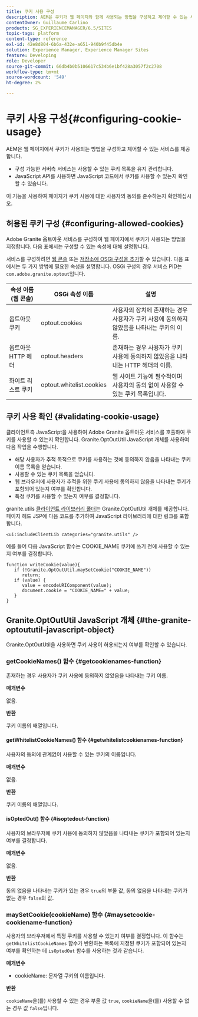 ```yaml
---
title: 쿠키 사용 구성
description: AEM은 쿠키가 웹 페이지와 함께 사용되는 방법을 구성하고 제어할 수 있는 서비스를 제공합니다.
contentOwner: Guillaume Carlino
products: SG_EXPERIENCEMANAGER/6.5/SITES
topic-tags: platform
content-type: reference
exl-id: 42e8d804-6b6a-432e-a651-940b9f45db4e
solution: Experience Manager, Experience Manager Sites
feature: Developing
role: Developer
source-git-commit: 66db4b0b5106617c534b6e1bf428a3057f2c2708
workflow-type: tm+mt
source-wordcount: '549'
ht-degree: 2%

---
```


# 쿠키 사용 구성{#configuring-cookie-usage}

AEM은 웹 페이지에서 쿠키가 사용되는 방법을 구성하고 제어할 수 있는 서비스를 제공합니다.

* 구성 가능한 서버측 서비스는 사용할 수 있는 쿠키 목록을 유지 관리합니다.
* JavaScript API를 사용하면 JavaScript 코드에서 쿠키를 사용할 수 있는지 확인할 수 있습니다.

이 기능을 사용하여 페이지가 쿠키 사용에 대한 사용자의 동의를 준수하는지 확인하십시오.

## 허용된 쿠키 구성 {#configuring-allowed-cookies}

Adobe Granite 옵트아웃 서비스를 구성하여 웹 페이지에서 쿠키가 사용되는 방법을 지정합니다. 다음 표에서는 구성할 수 있는 속성에 대해 설명합니다.

서비스를 구성하려면 [웹 콘솔](/help/sites-deploying/configuring-osgi.md#osgi-configuration-with-the-web-console) 또는 [저장소에 OSGi 구성을 추가](/help/sites-deploying/configuring-osgi.md#adding-a-new-configuration-to-the-repository)할 수 있습니다. 다음 표에서는 두 가지 방법에 필요한 속성을 설명합니다. OSGi 구성의 경우 서비스 PID는 `com.adobe.granite.optout`입니다.

| 속성 이름 (웹 콘솔) | OSGi 속성 이름 | 설명 |
|---|---|---|
| 옵트아웃 쿠키 | optout.cookies | 사용자의 장치에 존재하는 경우 사용자가 쿠키 사용에 동의하지 않았음을 나타내는 쿠키의 이름. |
| 옵트아웃 HTTP 헤더 | optout.headers | 존재하는 경우 사용자가 쿠키 사용에 동의하지 않았음을 나타내는 HTTP 헤더의 이름. |
| 화이트 리스트 쿠키 | optout.whitelist.cookies | 웹 사이트 기능에 필수적이며 사용자의 동의 없이 사용할 수 있는 쿠키 목록입니다. |

## 쿠키 사용 확인 {#validating-cookie-usage}

클라이언트측 JavaScript을 사용하여 Adobe Granite 옵트아웃 서비스를 호출하여 쿠키를 사용할 수 있는지 확인합니다. Granite.OptOutUtil JavaScript 개체를 사용하여 다음 작업을 수행합니다.

* 해당 사용자가 추적 목적으로 쿠키를 사용하는 것에 동의하지 않음을 나타내는 쿠키 이름 목록을 얻습니다.
* 사용할 수 있는 쿠키 목록을 얻습니다.
* 웹 브라우저에 사용자가 추적을 위한 쿠키 사용에 동의하지 않음을 나타내는 쿠키가 포함되어 있는지 여부를 확인합니다.
* 특정 쿠키를 사용할 수 있는지 여부를 결정합니다.

granite.utils [클라이언트 라이브러리 폴더](/help/sites-developing/clientlibs.md#referencing-client-side-libraries)는 Granite.OptOutUtil 개체를 제공합니다. 페이지 헤드 JSP에 다음 코드를 추가하여 JavaScript 라이브러리에 대한 링크를 포함합니다.

`<ui:includeClientLib categories="granite.utils" />`

예를 들어 다음 JavaScript 함수는 COOKIE_NAME 쿠키에 쓰기 전에 사용할 수 있는지 여부를 결정합니다.

```
function writeCookie(value){
   if (!Granite.OptOutUtil.maySetCookie("COOKIE_NAME"))
      return;
   if (value) {
      value = encodeURIComponent(value);
      document.cookie = "COOKIE_NAME=" + value;
   }
}
```

## Granite.OptOutUtil JavaScript 개체 {#the-granite-optoututil-javascript-object}

Granite.OptOutUtil을 사용하면 쿠키 사용이 허용되는지 여부를 확인할 수 있습니다.

### getCookieNames() 함수 {#getcookienames-function}

존재하는 경우 사용자가 쿠키 사용에 동의하지 않았음을 나타내는 쿠키 이름.

**매개변수**

없음.

**반환**

쿠키 이름의 배열입니다.

#### getWhitelistCookieNames() 함수 {#getwhitelistcookienames-function}

사용자의 동의에 관계없이 사용할 수 있는 쿠키의 이름입니다.

**매개변수**

없음.

**반환**

쿠키 이름의 배열입니다.

#### isOptedOut() 함수 {#isoptedout-function}

사용자의 브라우저에 쿠키 사용에 동의하지 않았음을 나타내는 쿠키가 포함되어 있는지 여부를 결정합니다.

**매개변수**

없음.

**반환**

동의 없음을 나타내는 쿠키가 있는 경우 `true`의 부울 값, 동의 없음을 나타내는 쿠키가 없는 경우 `false`의 값.

### maySetCookie(cookieName) 함수 {#maysetcookie-cookiename-function}

사용자의 브라우저에서 특정 쿠키를 사용할 수 있는지 여부를 결정합니다. 이 함수는 `getWhitelistCookieNames` 함수가 반환하는 목록에 지정된 쿠키가 포함되어 있는지 여부를 확인하는 데 `isOptedOut` 함수를 사용하는 것과 같습니다.

**매개변수**

* cookieName: 문자열 쿠키의 이름입니다.

**반환**

`cookieName`을(를) 사용할 수 있는 경우 부울 값 `true`, `cookieName`을(를) 사용할 수 없는 경우 값 `false`입니다.
